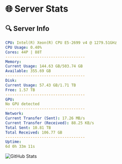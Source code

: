 # 🌐 Server Stats
## 🔍 Server Info
```yaml
CPU: Intel(R) Xeon(R) CPU E5-2699 v4 @ 1279.51GHz
CPU Usage: 0.40%
Cores: 44P | 88T
-----------------------------------
Memory:
Current Usage: 144.63 GB/503.74 GB
Available: 355.69 GB
-----------------------------------
Disk:
Current Usage: 57.43 GB/1.71 TB
Free: 1.57 TB
-----------------------------------
GPU:
No GPU detected
-----------------------------------
Network:
Current Transfer (Sent): 17.26 MB/s
Current Transfer (Received): 88.25 KB/s
Total Sent: 10.81 TB
Total Received: 106.77 GB
-----------------------------------
Uptime:
6d 0h 33m 11s
```
![GitHub Stats](https://img.shields.io/badge/Updated-2025-03-13_21:56:00-blue)